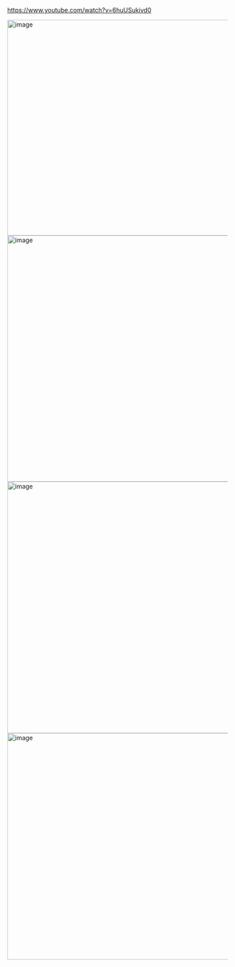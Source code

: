 
https://www.youtube.com/watch?v=6huUSukivd0


<img width="1188" height="493" alt="image" src="https://github.com/user-attachments/assets/7e73617d-568b-41d6-b7d0-49e60ef7acab" />

<img width="1177" height="563" alt="image" src="https://github.com/user-attachments/assets/6228766a-af62-41c6-992e-7b704558c264" />


<img width="1143" height="575" alt="image" src="https://github.com/user-attachments/assets/a3a3bc16-17fe-47d3-82d5-9285e39dacf8" />



<img width="1172" height="518" alt="image" src="https://github.com/user-attachments/assets/cc855d2c-1214-450f-83a0-d471b74ec7db" />
